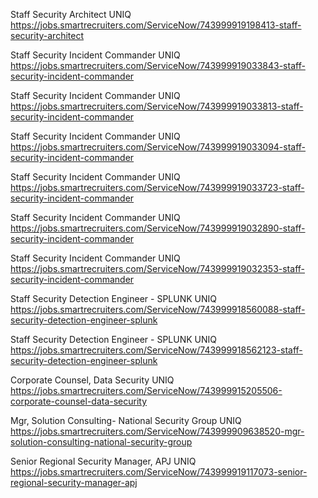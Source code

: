 Staff Security Architect UNIQ https://jobs.smartrecruiters.com/ServiceNow/743999919198413-staff-security-architect

Staff Security Incident Commander UNIQ https://jobs.smartrecruiters.com/ServiceNow/743999919033843-staff-security-incident-commander

Staff Security Incident Commander UNIQ https://jobs.smartrecruiters.com/ServiceNow/743999919033813-staff-security-incident-commander

Staff Security Incident Commander UNIQ https://jobs.smartrecruiters.com/ServiceNow/743999919033094-staff-security-incident-commander

Staff Security Incident Commander UNIQ https://jobs.smartrecruiters.com/ServiceNow/743999919033723-staff-security-incident-commander

Staff Security Incident Commander UNIQ https://jobs.smartrecruiters.com/ServiceNow/743999919032890-staff-security-incident-commander

Staff Security Incident Commander UNIQ https://jobs.smartrecruiters.com/ServiceNow/743999919032353-staff-security-incident-commander

Staff Security Detection Engineer - SPLUNK UNIQ https://jobs.smartrecruiters.com/ServiceNow/743999918560088-staff-security-detection-engineer-splunk

Staff Security Detection Engineer - SPLUNK UNIQ https://jobs.smartrecruiters.com/ServiceNow/743999918562123-staff-security-detection-engineer-splunk

Corporate Counsel, Data Security UNIQ https://jobs.smartrecruiters.com/ServiceNow/743999915205506-corporate-counsel-data-security

Mgr, Solution Consulting- National Security Group UNIQ https://jobs.smartrecruiters.com/ServiceNow/743999909638520-mgr-solution-consulting-national-security-group

Senior Regional Security Manager, APJ UNIQ https://jobs.smartrecruiters.com/ServiceNow/743999919117073-senior-regional-security-manager-apj

